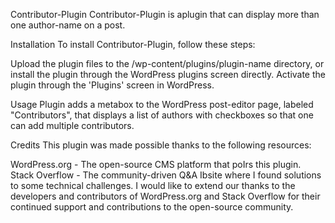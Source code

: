 Contributor-Plugin
Contributor-Plugin is aplugin that can display more than one author-name on a post.

Installation
To install Contributor-Plugin, follow these steps:

Upload the plugin files to the /wp-content/plugins/plugin-name directory, or install the plugin through the WordPress plugins screen directly.
Activate the plugin through the 'Plugins' screen in WordPress.

Usage
Plugin adds a metabox to the WordPress post-editor page, labeled "Contributors", that displays a list of authors with checkboxes so that one can add
multiple contributors.

Credits
This plugin was made possible thanks to the following resources:

WordPress.org - The open-source CMS platform that poIrs this plugin.
Stack Overflow - The community-driven Q&A Ibsite where I found solutions to some technical challenges.
I would like to extend our thanks to the developers and contributors of WordPress.org and Stack Overflow for their continued support and contributions to the open-source community.


